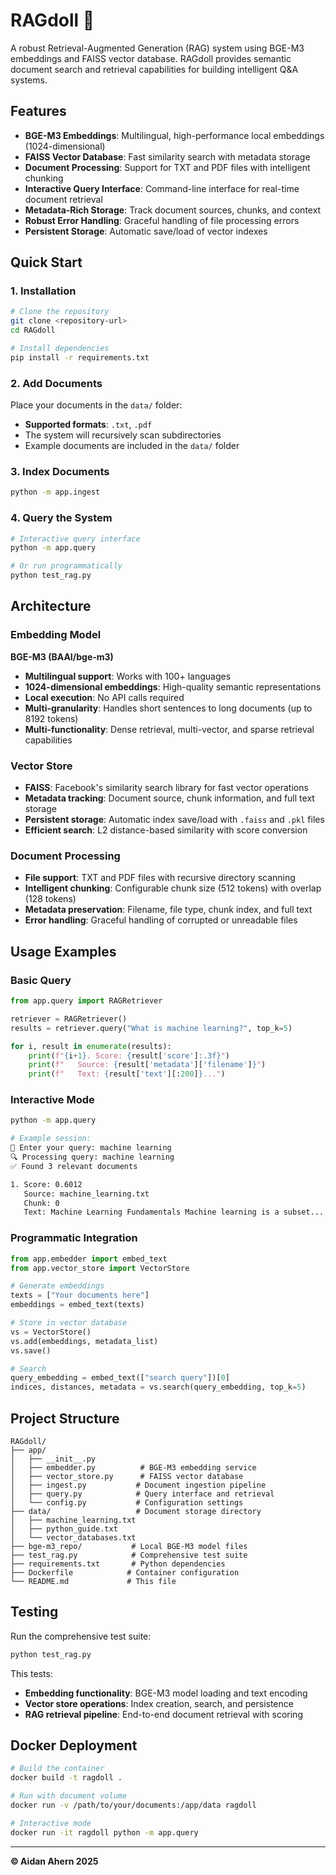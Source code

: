 # RAGdoll 🤖

A robust Retrieval-Augmented Generation (RAG) system using BGE-M3 embeddings and FAISS vector database. RAGdoll provides semantic document search and retrieval capabilities for building intelligent Q&A systems.

## Features

- **BGE-M3 Embeddings**: Multilingual, high-performance local embeddings (1024-dimensional)
- **FAISS Vector Database**: Fast similarity search with metadata storage
- **Document Processing**: Support for TXT and PDF files with intelligent chunking
- **Interactive Query Interface**: Command-line interface for real-time document retrieval
- **Metadata-Rich Storage**: Track document sources, chunks, and context
- **Robust Error Handling**: Graceful handling of file processing errors
- **Persistent Storage**: Automatic save/load of vector indexes

## Quick Start

### 1. Installation

```bash
# Clone the repository
git clone <repository-url>
cd RAGdoll

# Install dependencies
pip install -r requirements.txt
```

### 2. Add Documents

Place your documents in the `data/` folder:
- **Supported formats**: `.txt`, `.pdf`
- The system will recursively scan subdirectories
- Example documents are included in the `data/` folder

### 3. Index Documents

```bash
python -m app.ingest
```

### 4. Query the System

```bash
# Interactive query interface
python -m app.query

# Or run programmatically
python test_rag.py
```

## Architecture

### Embedding Model

**BGE-M3 (BAAI/bge-m3)**
- **Multilingual support**: Works with 100+ languages
- **1024-dimensional embeddings**: High-quality semantic representations
- **Local execution**: No API calls required
- **Multi-granularity**: Handles short sentences to long documents (up to 8192 tokens)
- **Multi-functionality**: Dense retrieval, multi-vector, and sparse retrieval capabilities

### Vector Store

- **FAISS**: Facebook's similarity search library for fast vector operations
- **Metadata tracking**: Document source, chunk information, and full text storage
- **Persistent storage**: Automatic index save/load with `.faiss` and `.pkl` files
- **Efficient search**: L2 distance-based similarity with score conversion

### Document Processing

- **File support**: TXT and PDF files with recursive directory scanning
- **Intelligent chunking**: Configurable chunk size (512 tokens) with overlap (128 tokens)
- **Metadata preservation**: Filename, file type, chunk index, and full text
- **Error handling**: Graceful handling of corrupted or unreadable files

## Usage Examples

### Basic Query
```python
from app.query import RAGRetriever

retriever = RAGRetriever()
results = retriever.query("What is machine learning?", top_k=5)

for i, result in enumerate(results):
    print(f"{i+1}. Score: {result['score']:.3f}")
    print(f"   Source: {result['metadata']['filename']}")
    print(f"   Text: {result['text'][:200]}...")
```

### Interactive Mode
```bash
python -m app.query

# Example session:
💬 Enter your query: machine learning
🔍 Processing query: machine learning
✅ Found 3 relevant documents

1. Score: 0.6012
   Source: machine_learning.txt
   Chunk: 0
   Text: Machine Learning Fundamentals Machine learning is a subset...
```

### Programmatic Integration
```python
from app.embedder import embed_text
from app.vector_store import VectorStore

# Generate embeddings
texts = ["Your documents here"]
embeddings = embed_text(texts)

# Store in vector database
vs = VectorStore()
vs.add(embeddings, metadata_list)
vs.save()

# Search
query_embedding = embed_text(["search query"])[0]
indices, distances, metadata = vs.search(query_embedding, top_k=5)
```

## Project Structure

```
RAGdoll/
├── app/
│   ├── __init__.py
│   ├── embedder.py          # BGE-M3 embedding service
│   ├── vector_store.py      # FAISS vector database
│   ├── ingest.py           # Document ingestion pipeline
│   ├── query.py            # Query interface and retrieval
│   └── config.py           # Configuration settings
├── data/                   # Document storage directory
│   ├── machine_learning.txt
│   ├── python_guide.txt
│   └── vector_databases.txt
├── bge-m3_repo/           # Local BGE-M3 model files
├── test_rag.py            # Comprehensive test suite
├── requirements.txt       # Python dependencies
├── Dockerfile            # Container configuration
└── README.md             # This file
```

## Testing

Run the comprehensive test suite:

```bash
python test_rag.py
```

This tests:
- **Embedding functionality**: BGE-M3 model loading and text encoding
- **Vector store operations**: Index creation, search, and persistence
- **RAG retrieval pipeline**: End-to-end document retrieval with scoring

## Docker Deployment

```bash
# Build the container
docker build -t ragdoll .

# Run with document volume
docker run -v /path/to/your/documents:/app/data ragdoll

# Interactive mode
docker run -it ragdoll python -m app.query
```

---
**© Aidan Ahern 2025**